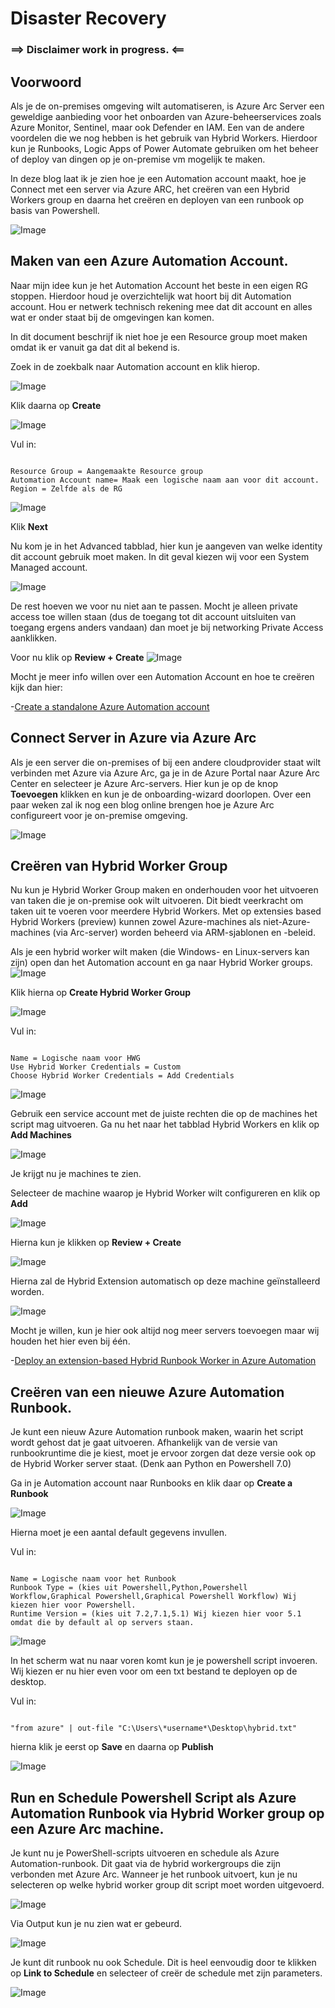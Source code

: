 # Disaster Recovery

### ==> Disclaimer work in progress. <==

## Voorwoord

Als je de on-premises omgeving wilt automatiseren, is Azure Arc Server een geweldige aanbieding voor het onboarden van Azure-beheerservices zoals Azure Monitor, Sentinel, maar ook Defender en IAM.
Een van de andere voordelen die we nog hebben is het gebruik van Hybrid Workers. Hierdoor kun je Runbooks, Logic Apps of Power Automate gebruiken om het beheer of deploy van dingen op je on-premise vm mogelijk te maken.

In deze blog laat ik je zien hoe je een Automation account maakt, hoe je Connect met een server via Azure ARC, het creëren van een Hybrid Workers group en daarna het creëren en deployen van een runbook op basis van Powershell.

![Image](./../Images/RunPowershellHybrid/Praatplaat.JPG)

## Maken van een Azure Automation Account.

Naar mijn idee kun je het Automation Account het beste in een eigen RG stoppen. Hierdoor houd je overzichtelijk wat hoort bij dit Automation account. Hou er netwerk technisch rekening mee dat dit account en alles wat er onder staat bij de omgevingen kan komen.

In dit document beschrijf ik niet hoe je een Resource group moet maken omdat ik er vanuit ga dat dit al bekend is.

Zoek in de zoekbalk naar Automation account en klik hierop.

![Image](./../Images/RunPowershellHybrid/zoekbalk.jpg)

Klik daarna op **Create**

![Image](./../Images/RunPowershellHybrid/create.jpg)

Vul in: 
~~~

Resource Group = Aangemaakte Resource group
Automation Account name= Maak een logische naam aan voor dit account.
Region = Zelfde als de RG

~~~

![Image](./../Images/RunPowershellHybrid/CreateAA1.jpg)

Klik **Next**

Nu kom je in het Advanced tabblad, hier kun je aangeven van welke identity dit account gebruik moet maken. In dit geval kiezen wij voor een System Managed account.

![Image](./../Images/RunPowershellHybrid/CreateAA2.jpg)

De rest hoeven we voor nu niet aan te passen. Mocht je alleen private access toe willen staan (dus de toegang tot dit account uitsluiten van toegang ergens anders vandaan) dan moet je bij networking Private Access aanklikken.

Voor nu klik op **Review + Create**
![Image](./../Images/RunPowershellHybrid/CreateAA3.jpg)



Mocht je meer info willen over een Automation Account en hoe te creëren kijk dan hier:

-[Create a standalone Azure Automation account](https://learn.microsoft.com/en-us/azure/automation/automation-create-standalone-account?WT.mc_id=modinfra-0000-thmaure&tabs=azureportal)


## Connect Server in Azure via Azure Arc

Als je een server die on-premises of bij een andere cloudprovider staat wilt verbinden met Azure via Azure Arc, ga je in de Azure Portal naar Azure Arc Center en selecteer je Azure Arc-servers. Hier kun je op de knop **Toevoegen** klikken en kun je de onboarding-wizard doorlopen. Over een paar weken zal ik nog een blog online brengen hoe je Azure Arc configureert voor je on-premise omgeving.

![Image](./../Images/RunPowershellHybrid/ArcOnboarding.jpg)


## Creëren van Hybrid Worker Group

Nu kun je Hybrid Worker Group maken en onderhouden voor het uitvoeren van taken die je on-premise ook wilt uitvoeren. Dit biedt veerkracht om taken uit te voeren voor meerdere Hybrid Workers. Met op extensies based Hybrid Workers (preview) kunnen zowel Azure-machines als niet-Azure-machines (via Arc-server) worden beheerd via ARM-sjablonen en -beleid.

Als je een hybrid worker wilt maken (die Windows- en Linux-servers kan zijn) open dan het Automation account en ga naar Hybrid Worker groups.
![Image](./../Images/RunPowershellHybrid/HWG1.jpg)

Klik hierna op **Create Hybrid Worker Group**

![Image](./../Images/RunPowershellHybrid/HWG3.jpg)

Vul in: 
~~~

Name = Logische naam voor HWG
Use Hybrid Worker Credentials = Custom
Choose Hybrid Worker Credentials = Add Credentials

~~~

![Image](./../Images/RunPowershellHybrid/HWG2.jpg)

Gebruik een service account met de juiste rechten die op de machines het script mag uitvoeren.
Ga nu het naar het tabblad Hybrid Workers en klik op **Add Machines**

![Image](./../Images/RunPowershellHybrid/HWG4.jpg)

Je krijgt nu je machines te zien.

Selecteer de machine waarop je Hybrid Worker wilt configureren en klik op **Add**

![Image](./../Images/RunPowershellHybrid/HWG5.jpg)


Hierna kun je klikken op **Review + Create**

![Image](./../Images/RunPowershellHybrid/HWG6.jpg)

Hierna zal de Hybrid Extension automatisch op deze machine geïnstalleerd worden.

![Image](./../Images/RunPowershellHybrid/HWG7.jpg)

Mocht je willen, kun je hier ook altijd nog meer servers toevoegen maar wij houden het hier even bij één.

-[Deploy an extension-based Hybrid Runbook Worker in Azure Automation](https://docs.microsoft.com/en-us/azure/automation/extension-based-hybrid-runbook-worker-install?tabs=windows)


## Creëren van een nieuwe Azure Automation Runbook.
Je kunt een nieuw Azure Automation runbook maken, waarin het script wordt gehost dat je gaat uitvoeren. 
Afhankelijk van de versie van runbookruntime die je kiest, moet je ervoor zorgen dat deze versie ook op de Hybrid Worker server staat. (Denk aan Python en Powershell 7.0)

Ga in je Automation account naar Runbooks en klik daar op **Create a Runbook**

![Image](./../Images/RunPowershellHybrid/Runbook1.jpg)

Hierna moet je een aantal default gegevens invullen.

Vul in: 
~~~

Name = Logische naam voor het Runbook
Runbook Type = (kies uit Powershell,Python,Powershell Workflow,Graphical Powershell,Graphical Powershell Workflow) Wij kiezen hier voor Powershell.
Runtime Version = (kies uit 7.2,7.1,5.1) Wij kiezen hier voor 5.1 omdat die by default al op servers staan.

~~~
![Image](./../Images/RunPowershellHybrid/Runbook2jpg.JPG)

In het scherm wat nu naar voren komt kun je je powershell script invoeren. Wij kiezen er nu hier even voor om een txt bestand te deployen op de desktop.

Vul in: 
~~~

"from azure" | out-file "C:\Users\*username*\Desktop\hybrid.txt"

~~~

hierna klik je eerst op **Save** en daarna op **Publish**

 ![Image](./../Images/RunPowershellHybrid/Runbook3.JPG)


## Run en Schedule Powershell Script als Azure Automation Runbook via Hybrid Worker group op een Azure Arc machine.

Je kunt nu je PowerShell-scripts uitvoeren en schedule als Azure Automation-runbook. Dit gaat via de hybrid workergroups die zijn verbonden met Azure Arc. 
Wanneer je het runbook uitvoert, kun je nu selecteren op welke hybrid worker group dit script moet worden uitgevoerd.


 ![Image](./../Images/RunPowershellHybrid/Test1.JPG)

 Via Output kun je nu zien wat er gebeurd.

 ![Image](./../Images/RunPowershellHybrid/Test2.JPG)

 Je kunt dit runbook nu ook Schedule. Dit is heel eenvoudig door te klikken op **Link to Schedule** en selecteer of creër de schedule met zijn parameters.
 
 
  ![Image](./../Images/RunPowershellHybrid/Test3.JPG)

